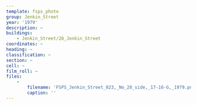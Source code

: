 ```yaml
---
template: fsps_photo
group: Jenkin_Street
year: '1979'
description: ~
buildings:
    - Jenkin_Street/28_Jenkin_Street
coordinates: ~
heading: ~
classification: ~
section: ~
cell: ~
film_roll: ~
files:
    -
        filename: 'FSPS_Jenkin_Street_023,_No_28_side,_17-16-G,_1979.png'
        caption: ''
---
```

